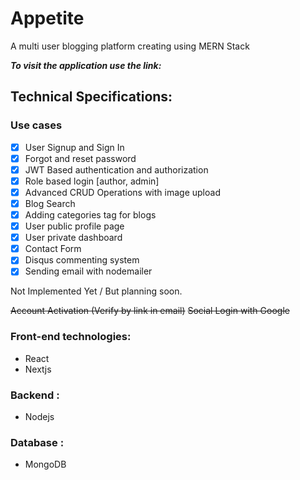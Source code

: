 # Appetite 

A multi user blogging platform creating using MERN Stack

<b><i>To visit the application use the link: </i></b> 

## Technical Specifications:

### Use cases
- [x] User Signup and Sign In
- [x] Forgot and reset password
- [x] JWT Based authentication and authorization
- [x] Role based login [author, admin]
- [x] Advanced CRUD Operations with image upload
- [x] Blog Search 
- [x] Adding categories tag for blogs
- [x] User public profile page
- [x] User private dashboard
- [x] Contact Form
- [x] Disqus commenting system
- [x] Sending email with nodemailer 

Not Implemented Yet / But planning soon.

~~Account Activation (Verify by link in email)~~
~~Social Login with Google~~


### Front-end technologies:
- React
- Nextjs

### Backend :
- Nodejs

### Database :
- MongoDB
